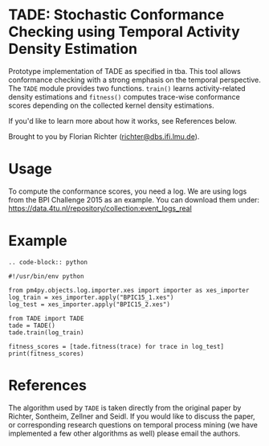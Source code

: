 # TADE: Stochastic Conformance Checking using Temporal Activity Density Estimation

Prototype implementation of TADE as specified in tba. This tool allows conformance checking with a strong emphasis on the temporal perspective. The ``TADE`` module provides two functions. ``train()`` learns activity-related density estimations and ``fitness()`` computes trace-wise conformance scores depending on the collected kernel density estimations. 

If you'd like to learn more about how it works, see References below.

Brought to you by Florian Richter (richter@dbs.ifi.lmu.de).


# Usage

To compute the conformance scores, you need a log. We are using logs from the BPI Challenge 2015 as an example. You can download them under: https://data.4tu.nl/repository/collection:event_logs_real

# Example

    .. code-block:: python

    #!/usr/bin/env python

    from pm4py.objects.log.importer.xes import importer as xes_importer
    log_train = xes_importer.apply("BPIC15_1.xes")
    log_test = xes_importer.apply("BPIC15_2.xes")

    from TADE import TADE
    tade = TADE()
    tade.train(log_train)

    fitness_scores = [tade.fitness(trace) for trace in log_test]
    print(fitness_scores)


# References

The algorithm used by ``TADE`` is taken directly from the original paper by Richter, Sontheim, Zellner and Seidl. If you would like to discuss the paper, or corresponding research questions on temporal process mining (we have implemented a few other algorithms as well) please email the authors.
